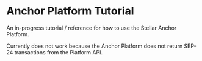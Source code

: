 # Anchor Platform Tutorial

An in-progress tutorial / reference for how to use the Stellar Anchor Platform.

Currently does not work because the Anchor Platform does not return SEP-24 transactions from the Platform API.